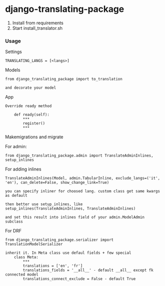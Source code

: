 django-translating-package
==========================

1) Install from requirements
2) Start install_translator.sh

### Usage

Settings

    TRANSLATING_LANGS = [<langs>]

Models

    from django_translating_package import to_translation

    and decorate your model

App

    Override ready method

        def ready(self):
            ***
            register()
            ***

Makemigrations and migrate

For admin:
    
    from django_translating_package.admin import TranslateAdminInlines, setup_inlines

For adding inlines

    TranslateAdminInlines(Model, admin.TabularInline, exclude_langs=('it', 'en'), can_delete=False, show_change_link=True)

    you can specify inliner for choosed lang. custom class get same kwargs as default

    then better use setup_inlines, like setup_inlines(TranslateAdminInlines, TranslateAdminInlines)

    and set this result into inlines field of your admin.ModelAdmin subclass

For DRF

    from django_translating_package.serializer import TranslationModelSerializer

    inherit it. In Meta class use defaul fields + few special 
        class Meta:
            ***
            translations = ['en', 'fr']
            translations_fields = '__all__' - default __all__ except fk connected model
            translations_connect_exclude = False - default True

